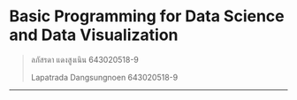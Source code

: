 # Basic Programming for Data Science and Data Visualization
> ลภัสรดา แดงสูงเนิน 643020518-9
> 
> Lapatrada Dangsungnoen 643020518-9
----------------------------------------------------------
